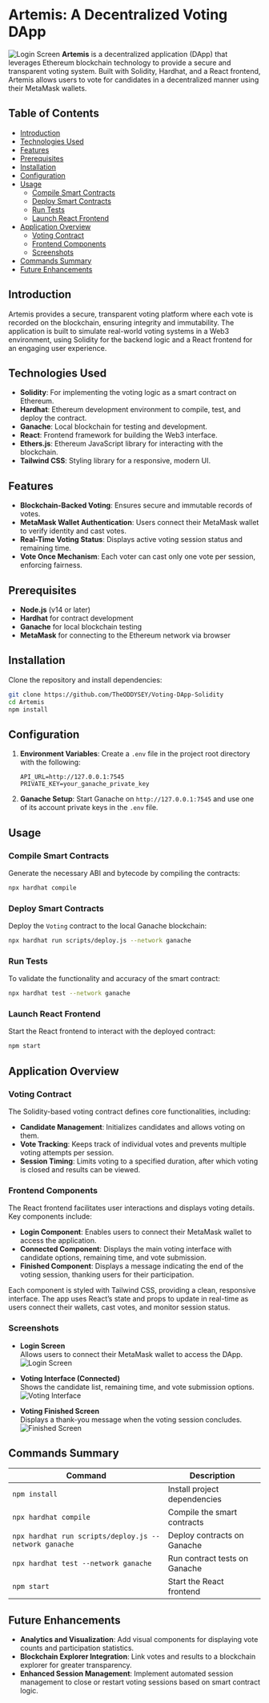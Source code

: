 # Artemis: A Decentralized Voting DApp

![Login Screen](./homepage.png)
**Artemis** is a decentralized application (DApp) that leverages Ethereum blockchain technology to provide a secure and transparent voting system. Built with Solidity, Hardhat, and a React frontend, Artemis allows users to vote for candidates in a decentralized manner using their MetaMask wallets.

## Table of Contents
- [Introduction](#introduction)
- [Technologies Used](#technologies-used)
- [Features](#features)
- [Prerequisites](#prerequisites)
- [Installation](#installation)
- [Configuration](#configuration)
- [Usage](#usage)
  - [Compile Smart Contracts](#compile-smart-contracts)
  - [Deploy Smart Contracts](#deploy-smart-contracts)
  - [Run Tests](#run-tests)
  - [Launch React Frontend](#launch-react-frontend)
- [Application Overview](#application-overview)
  - [Voting Contract](#voting-contract)
  - [Frontend Components](#frontend-components)
  - [Screenshots](#screenshots)
- [Commands Summary](#commands-summary)
- [Future Enhancements](#future-enhancements)

## Introduction

Artemis provides a secure, transparent voting platform where each vote is recorded on the blockchain, ensuring integrity and immutability. The application is built to simulate real-world voting systems in a Web3 environment, using Solidity for the backend logic and a React frontend for an engaging user experience.

## Technologies Used
- **Solidity**: For implementing the voting logic as a smart contract on Ethereum.
- **Hardhat**: Ethereum development environment to compile, test, and deploy the contract.
- **Ganache**: Local blockchain for testing and development.
- **React**: Frontend framework for building the Web3 interface.
- **Ethers.js**: Ethereum JavaScript library for interacting with the blockchain.
- **Tailwind CSS**: Styling library for a responsive, modern UI.

## Features

- **Blockchain-Backed Voting**: Ensures secure and immutable records of votes.
- **MetaMask Wallet Authentication**: Users connect their MetaMask wallet to verify identity and cast votes.
- **Real-Time Voting Status**: Displays active voting session status and remaining time.
- **Vote Once Mechanism**: Each voter can cast only one vote per session, enforcing fairness.

## Prerequisites

- **Node.js** (v14 or later)
- **Hardhat** for contract development
- **Ganache** for local blockchain testing
- **MetaMask** for connecting to the Ethereum network via browser

## Installation

Clone the repository and install dependencies:

```bash
git clone https://github.com/TheODDYSEY/Voting-DApp-Solidity
cd Artemis
npm install
```

## Configuration

1. **Environment Variables**: Create a `.env` file in the project root directory with the following:
   ```plaintext
   API_URL=http://127.0.0.1:7545
   PRIVATE_KEY=your_ganache_private_key
   ```
   
2. **Ganache Setup**: Start Ganache on `http://127.0.0.1:7545` and use one of its account private keys in the `.env` file.

## Usage

### Compile Smart Contracts
Generate the necessary ABI and bytecode by compiling the contracts:
```bash
npx hardhat compile
```

### Deploy Smart Contracts
Deploy the `Voting` contract to the local Ganache blockchain:
```bash
npx hardhat run scripts/deploy.js --network ganache
```

### Run Tests
To validate the functionality and accuracy of the smart contract:
```bash
npx hardhat test --network ganache
```

### Launch React Frontend
Start the React frontend to interact with the deployed contract:
```bash
npm start
```

## Application Overview

### Voting Contract

The Solidity-based voting contract defines core functionalities, including:
- **Candidate Management**: Initializes candidates and allows voting on them.
- **Vote Tracking**: Keeps track of individual votes and prevents multiple voting attempts per session.
- **Session Timing**: Limits voting to a specified duration, after which voting is closed and results can be viewed.

### Frontend Components

The React frontend facilitates user interactions and displays voting details. Key components include:

- **Login Component**: Enables users to connect their MetaMask wallet to access the application.
- **Connected Component**: Displays the main voting interface with candidate options, remaining time, and vote submission.
- **Finished Component**: Displays a message indicating the end of the voting session, thanking users for their participation.

Each component is styled with Tailwind CSS, providing a clean, responsive interface. The app uses React’s state and props to update in real-time as users connect their wallets, cast votes, and monitor session status.


### Screenshots

- **Login Screen**  
  Allows users to connect their MetaMask wallet to access the DApp.  
  ![Login Screen](./homepage.png)

- **Voting Interface (Connected)**  
  Shows the candidate list, remaining time, and vote submission options.  
  ![Voting Interface](./votingpage.png)

- **Voting Finished Screen**  
  Displays a thank-you message when the voting session concludes.  
  ![Finished Screen](./finished.png)



## Commands Summary

| Command                                | Description                                    |
|----------------------------------------|------------------------------------------------|
| `npm install`                          | Install project dependencies                   |
| `npx hardhat compile`                  | Compile the smart contracts                    |
| `npx hardhat run scripts/deploy.js --network ganache` | Deploy contracts on Ganache        |
| `npx hardhat test --network ganache`   | Run contract tests on Ganache                  |
| `npm start`                            | Start the React frontend                       |

## Future Enhancements

- **Analytics and Visualization**: Add visual components for displaying vote counts and participation statistics.
- **Blockchain Explorer Integration**: Link votes and results to a blockchain explorer for greater transparency.
- **Enhanced Session Management**: Implement automated session management to close or restart voting sessions based on smart contract logic.

